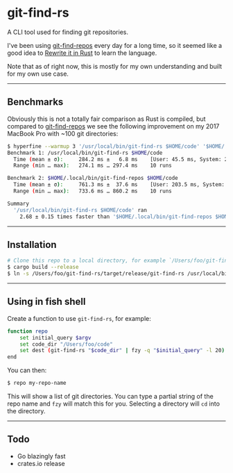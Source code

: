 # git-find-rs

A CLI tool used for finding git repositories.

I've been using [git-find-repos](https://github.com/acroz/git-find-repos) every day for a long time, so it seemed like a good idea to [Rewrite it in Rust](https://transitiontech.ca/random/RIIR) to learn the language.

Note that as of right now, this is mostly for my own understanding and built for my own use case.

---

## Benchmarks

Obviously this is not a totally fair comparison as Rust is compiled, but compared to [git-find-repos](https://github.com/acroz/git-find-repos) we see the following improvement on my 2017 MacBook Pro with ~100 git directories:

```bash
$ hyperfine --warmup 3 '/usr/local/bin/git-find-rs $HOME/code' '$HOME/.local/bin/git-find-repos $HOME/code'
Benchmark 1: /usr/local/bin/git-find-rs $HOME/code
  Time (mean ± σ):     284.2 ms ±   6.8 ms    [User: 45.5 ms, System: 234.2 ms]
  Range (min … max):   274.1 ms … 297.4 ms    10 runs

Benchmark 2: $HOME/.local/bin/git-find-repos $HOME/code
  Time (mean ± σ):     761.3 ms ±  37.6 ms    [User: 203.5 ms, System: 542.5 ms]
  Range (min … max):   733.6 ms … 860.2 ms    10 runs

Summary
  '/usr/local/bin/git-find-rs $HOME/code' ran
    2.68 ± 0.15 times faster than '$HOME/.local/bin/git-find-repos $HOME/code'
```

---

## Installation

```bash
# Clone this repo to a local directory, for example `/Users/foo/git-find-rs`
$ cargo build --release
$ ln -s /Users/foo/git-find-rs/target/release/git-find-rs /usr/local/bin/git-find-rs
```

---

## Using in fish shell

Create a function to use `git-find-rs`, for example:

```bash
function repo
    set initial_query $argv
    set code_dir "/Users/foo/code"
    set dest (git-find-rs "$code_dir" | fzy -q "$initial_query" -l 20) && cd "$dest"
end
```

You can then:

```bash
$ repo my-repo-name
```

This will show a list of git directories. You can type a partial string of the repo name and `fzy` will match this for you. Selecting a directory will `cd` into the directory.

---

## Todo

- Go blazingly fast
- crates.io release
